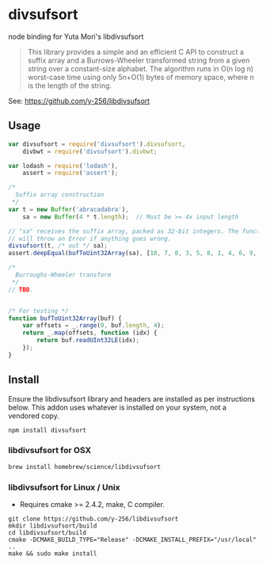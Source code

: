 # divsufsort
node binding for Yuta Mori's libdivsufsort

> This library provides a simple and an efficient C API to construct a suffix array and a Burrows-Wheeler 
> transformed string from a given string over a constant-size alphabet. The algorithm runs in O(n log n) 
> worst-case time using only 5n+O(1) bytes of memory space, where n is the length of the string.

See: https://github.com/y-256/libdivsufsort

## Usage

```js
var divsufsort = require('divsufsort').divsufsort,
    divbwt = require('divsufsort').divbwt;

var lodash = require('lodash'),
    assert = require('assert');

/*
  Suffix array construction
 */
var t = new Buffer('abracadabra'), 
    sa = new Buffer(4 * t.length);  // Must be >= 4x input length

// "sa" receives the suffix array, packed as 32-bit integers. The function
// will throw an Error if anything goes wrong.
divsufsort(t, /* out */ sa);
assert.deepEqual(bufToUint32Array(sa), [10, 7, 0, 3, 5, 8, 1, 4, 6, 9, 2]);

/*
  Burroughs-Wheeler transform
 */
// TBD.


/* For testing */
function bufToUint32Array(buf) {
    var offsets = _.range(0, buf.length, 4);
    return _.map(offsets, function (idx) {
        return buf.readUInt32LE(idx);
    });
}

```

## Install

Ensure the libdivsufsort library and headers are installed as per 
instructions below. This addon uses whatever is installed on your 
system, not a vendored copy.

```bash
npm install divsufsort
```

### libdivsufsort for OSX

```bash
brew install homebrew/science/libdivsufsort
```

### libdivsufsort for Linux / Unix

* Requires cmake >= 2.4.2, make, C compiler.

```
git clone https://github.com/y-256/libdivsufsort
mkdir libdivsufsort/build
cd libdivsufsort/build
cmake -DCMAKE_BUILD_TYPE="Release" -DCMAKE_INSTALL_PREFIX="/usr/local" .. 
make && sudo make install
```
